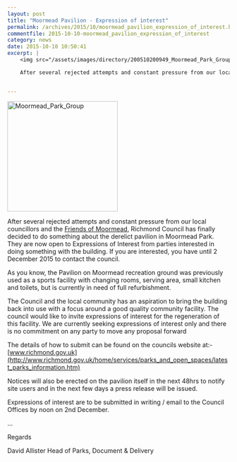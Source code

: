 ```yaml
---
layout: post
title: "Moormead Pavilion - Expression of interest"
permalink: /archives/2015/10/moormead_pavilion_expression_of_interest.html
commentfile: 2015-10-10-moormead_pavilion_expression_of_interest
category: news
date: 2015-10-10 10:50:41
excerpt: |
    <img src="/assets/images/directory/200510200949_Moormead_Park_Group.jpg" alt="Moormead_Park_Group" width="150"  class="photo right" />

    After several rejected attempts and constant pressure from our local councillors and the <a href="http://www.friendsofmoormead.org.uk/,">Friends of Moormead</a> Richmond Council has finally decided to do something about the derelict pavilion in Moormead Park.  They are now open to Expressions of Interest from parties interested in doing something with the building.  If you are interested, you have until 2 December 2015 to contact the council.


---
```


<img src="/assets/images/directory/200510200949_Moormead_Park_Group.jpg" alt="Moormead_Park_Group" width="250"  class="photo right" />

After several rejected attempts and constant pressure from our local councillors and the [Friends of Moormead](http://www.friendsofmoormead.org.uk/), Richmond Council has finally decided to do something about the derelict pavilion in Moormead Park. They are now open to Expressions of Interest from parties interested in doing something with the building. If you are interested, you have until 2 December 2015 to contact the council.

<div markdown="1" class="letter">
As you know, the Pavilion on Moormead recreation ground was previously used as a sports facility with changing rooms, serving area, small kitchen and toilets, but is currently in need of full refurbishment.

The Council and the local community has an aspiration to bring the building back into use with a focus around a good quality community facility. The council would like to invite expressions of interest for the regeneration of this facility. We are currently seeking expressions of interest only and there is no commitment on any party to move any proposal forward

The details of how to submit can be found on the councils website at:- [www.richmond.gov.uk](http://www.richmond.gov.uk/home/services/parks_and_open_spaces/latest_parks_information.htm)

Notices will also be erected on the pavilion itself in the next 48hrs to notify site users and in the next few days a press release will be issued.

Expressions of interest are to be submitted in writing / email to the Council Offices by noon on 2nd December.

...

Regards

David Allister
Head of Parks, Document & Delivery

</div>
